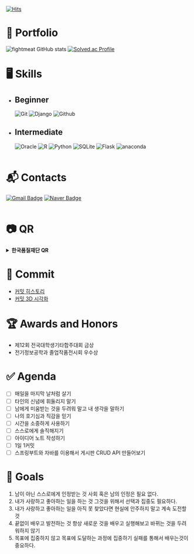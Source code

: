 
[![Hits](https://hits.seeyoufarm.com/api/count/incr/badge.svg?url=https%3A%2F%2Fgithub.com%2Ffightmeat&count_bg=%233DA5C8&title_bg=%23113BD0&icon=&icon_color=%23E7E7E7&title=hits&edge_flat=false)](https://hits.seeyoufarm.com)

# 📝 Portfolio

![fightmeat GitHub stats](https://github-readme-stats.vercel.app/api?username=fightmeat&show_icons=true&theme=nightowl)
[![Solved.ac Profile](http://mazassumnida.wtf/api/v2/generate_badge?boj=fightmeat)](https://solved.ac/fightmeat/)

# 🖥 Skills

- ## Beginner
  ![Git](https://img.shields.io/badge/Git-F05032.svg?&style=flat-square&logo=Git&logoColor=white)
  ![Django](https://img.shields.io/badge/Django-092E20.svg?&style=flat-square&logo=Django&logoColor=white)
  ![Github](https://img.shields.io/badge/github-181717.svg?&style=flat-square&logo=github&logoColor=white)
  <!-- 기본적인 개념을 이해하고 간단한 예시를 작성할 수 있다.-->
- ## Intermediate
  ![Oracle](https://img.shields.io/badge/Oracle-F80000.svg?&style=flat-square&logo=Oracle&logoColor=white)
  ![R](https://img.shields.io/badge/R-276DC3.svg?&style=flat-square&logo=R&logoColor=white)
  ![Python](https://img.shields.io/badge/Python-3776AB.svg?&style=flat-square&logo=Python&logoColor=white)
  ![SQLite](https://img.shields.io/badge/SQLite-003B57.svg?&style=flat-square&logo=SQLite&logoColor=white)
  ![Flask](https://img.shields.io/badge/Flask-000000.svg?&style=flat-square&logo=Flask&logoColor=white)
  ![anaconda](https://img.shields.io/badge/anaconda-44A833.svg?&style=flat-square&logo=anaconda&logoColor=white)<br><br>
  <!-- 이용하고자 하는 시스템의 구조를 이해했으며 여러 개의 함수나 도구를 사용할 수 있다.-->
<!-- - ## Experienced -->
  <!-- 프로그래밍 및 복잡한 코딩과 최적화와 디버깅에 능숙하다.-->
<!--  -## Expert -->
  <!-- 대규모 소프트웨어 프로젝트를 성공적으로 완료한 경험이 있고 고급 알고리즘을 이해하고 설계할 수 있다.-->
<!-- - ## Master -->
  <!-- 팀을 이끌 수 있는 리더십 능력이 있다.-->

# 📬 Contacts

[![Gmail Badge](https://img.shields.io/badge/Gmail-d14836?style=flat-square&logo=Gmail&logoColor=white&link=mailto:nilping41@gmail.com)](mailto:niling41@gmail.com)
[![Naver Badge](https://img.shields.io/badge/Naver-03C75A?style=flat-square&logo=Naver&logoColor=white&link=mailto:lees4144@naver.com)](mailto:lees4144@naver.com)<br><br>

# 📷 QR
<details>
<summary><b>한국품질재단 QR</b></summary>

<img src="https://github.com/fightmeat/photos/blob/c4187bb6f7ba34bf09ed4d484e1bd67a9e573dfb/QR.png">
</details>
<!-- 카메라로 찍으면 밑에 값이 나오는데 QR로 변환한거에요 TRACSE_ID=AIG20210000313652,TRACSE_TME=10,CRSE_TRACSE_SE=C0061 -->
<!--
# 🌐 Language
[![Top Langs](https://github-readme-stats.vercel.app/api/top-langs/?username=fightmeat&layout=donut)](https://github.com/fightmeat/github-readme-stats)
-->

# 📆 Commit

- [커밋 히스토리](https://github.com/fightmeat/TIL/commits/main)
- [커밋 3D 시각화](https://www.mornhee.works/apps/github-town/fightmeat/2023)
  
# 🏆 Awards and Honors

- 제12회 전국대학생기타합주대회 금상
- 전기정보공학과 졸업작품전시회 우수상

# ✅ Agenda

- [ ] 매일을 마지막 날처럼 살기
- [ ] 타인의 신념에 휘둘리지 말기
- [ ] 남에게 미움받는 것을 두려워 말고 내 생각을 말하기
- [ ] 나의 호기심과 직감을 믿기
- [ ] 시간을 소중하게 사용하기
- [ ] 스스로에게 솔직해지기
- [ ] 아이디어 노트 작성하기
- [ ] 1일 1커밋
- [ ] 스프링부트와 자바를 이용해서 게시판 CRUD API 만들어보기

# 🌟 Goals

1. 남이 아닌 스스로에게 인정받는 것 사회 혹은 남의 인정은 필요 없다.
2. 내가 사랑하고 좋아하는 일을 하는 것 그것을 위해서 선택과 집중도 필요하다.
3. 내가 사랑하고 좋아하는 일을 아직 못 찾았다면 현실에 안주하지 말고 계속 도전할 것
4. 끝없이 배우고 발전하는 것 항상 새로운 것을 배우고 실행해보고 바뀌는 것을 두려워하지 않기
5. 목표에 집중하지 않고 목표에 도달하는 과정에 집중하기 실패를 통해서 배우는것이 중요하다.
